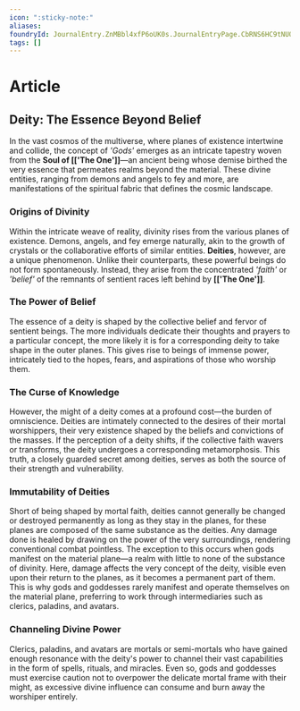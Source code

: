 ```yaml
---
icon: ":sticky-note:"
aliases: 
foundryId: JournalEntry.ZnMBbl4xfP6oUK0s.JournalEntryPage.CbRNS6HC9tNUQs4L
tags: []
---
```


# Article
## Deity: The Essence Beyond Belief

In the vast cosmos of the multiverse, where planes of existence intertwine and collide, the concept of _'Gods'_ emerges as an intricate tapestry woven from the **Soul of [['The One']]**—an ancient being whose demise birthed the very essence that permeates realms beyond the material. These divine entities, ranging from demons and angels to fey and more, are manifestations of the spiritual fabric that defines the cosmic landscape.

### Origins of Divinity

Within the intricate weave of reality, divinity rises from the various planes of existence. Demons, angels, and fey emerge naturally, akin to the growth of crystals or the collaborative efforts of similar entities. **Deities**, however, are a unique phenomenon. Unlike their counterparts, these powerful beings do not form spontaneously. Instead, they arise from the concentrated _'faith'_ or _'belief'_ of the remnants of sentient races left behind by **[['The One']]**.

### The Power of Belief

The essence of a deity is shaped by the collective belief and fervor of sentient beings. The more individuals dedicate their thoughts and prayers to a particular concept, the more likely it is for a corresponding deity to take shape in the outer planes. This gives rise to beings of immense power, intricately tied to the hopes, fears, and aspirations of those who worship them.

### The Curse of Knowledge

However, the might of a deity comes at a profound cost—the burden of omniscience. Deities are intimately connected to the desires of their mortal worshippers, their very existence shaped by the beliefs and convictions of the masses. If the perception of a deity shifts, if the collective faith wavers or transforms, the deity undergoes a corresponding metamorphosis. This truth, a closely guarded secret among deities, serves as both the source of their strength and vulnerability.

### Immutability of Deities

Short of being shaped by mortal faith, deities cannot generally be changed or destroyed permanently as long as they stay in the planes, for these planes are composed of the same substance as the deities. Any damage done is healed by drawing on the power of the very surroundings, rendering conventional combat pointless. The exception to this occurs when gods manifest on the material plane—a realm with little to none of the substance of divinity. Here, damage affects the very concept of the deity, visible even upon their return to the planes, as it becomes a permanent part of them. This is why gods and goddesses rarely manifest and operate themselves on the material plane, preferring to work through intermediaries such as clerics, paladins, and avatars.

### Channeling Divine Power

Clerics, paladins, and avatars are mortals or semi-mortals who have gained enough resonance with the deity's power to channel their vast capabilities in the form of spells, rituals, and miracles. Even so, gods and goddesses must exercise caution not to overpower the delicate mortal frame with their might, as excessive divine influence can consume and burn away the worshiper entirely.